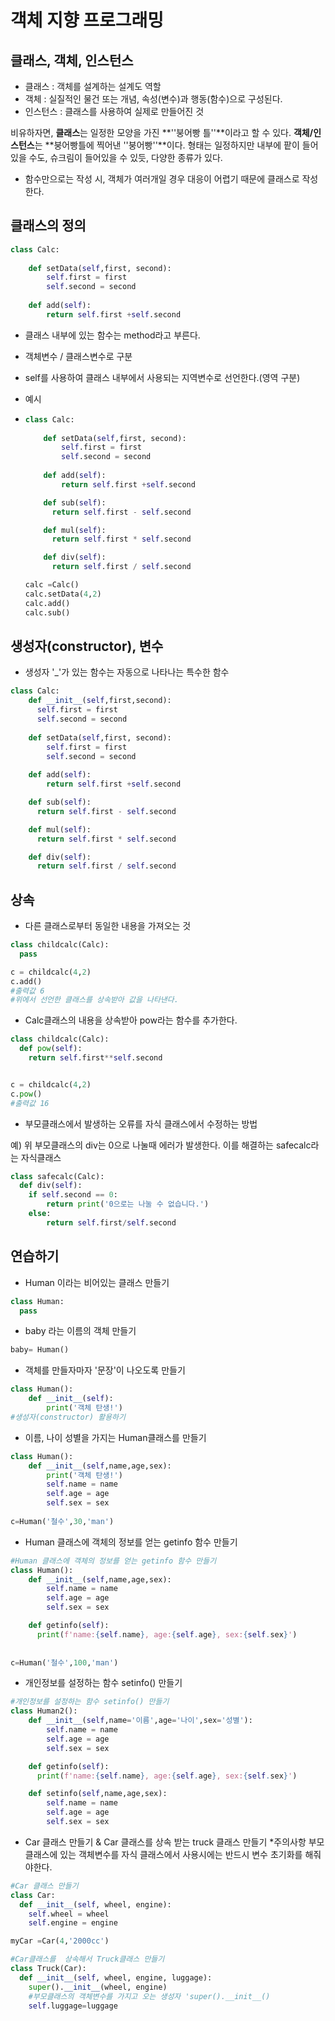 # 객체 지향 프로그래밍



## 클래스, 객체, 인스턴스

- 클래스 :  객체를 설계하는 설계도 역할
- 객체 : 실질적인 물건 또는 개념, 속성(변수)과 행동(함수)으로 구성된다.
- 인스턴스 : 클래스를 사용하여 실제로 만들어진 것 

비유하자면, **클래스**는 일정한 모양을 가진 **''붕어빵 틀''**이라고 할 수 있다.
**객체/인스턴스**는 **붕어빵틀에 찍어낸 ''붕어빵''**이다. 형태는 일정하지만 내부에 팥이 들어있을 수도, 슈크림이 들어있을 수 있듯, 다양한 종류가 있다.



- 함수만으로는 작성 시, 객체가 여러개일 경우 대응이 어렵기 때문에 클래스로 작성한다.



## 클래스의 정의

```python
class Calc:
    
    def setData(self,first, second):
        self.first = first
        self.second = second
        
    def add(self):
        return self.first +self.second
```

- 클래스 내부에 있는 함수는 method라고 부른다.

- 객체변수 / 클래스변수로 구분

- self를 사용하여 클래스 내부에서 사용되는 지역변수로 선언한다.(영역 구분)

- 예시

- ```python
  class Calc:
      
      def setData(self,first, second):
          self.first = first
          self.second = second
          
      def add(self):
          return self.first +self.second
  
      def sub(self):
        return self.first - self.second
  
      def mul(self):
        return self.first * self.second
  
      def div(self):
        return self.first / self.second
  
  calc =Calc()
  calc.setData(4,2)
  calc.add()
  calc.sub()
  ```

  

## 생성자(constructor), 변수

- 생성자 '_'가 있는 함수는 자동으로 나타나는 특수한 함수

```python
class Calc:
    def __init__(self,first,second):  
      self.first = first
      self.second = second 
    
    def setData(self,first, second):
        self.first = first
        self.second = second
        
    def add(self):
        return self.first +self.second

    def sub(self):
      return self.first - self.second

    def mul(self):
      return self.first * self.second

    def div(self):
      return self.first / self.second
```



## 상속

- 다른 클래스로부터 동일한 내용을 가져오는 것 

```python
class childcalc(Calc):
  pass

c = childcalc(4,2)
c.add()
#출력값 6
#위에서 선언한 클래스를 상속받아 값을 나타낸다.
```

- Calc클래스의 내용을 상속받아 pow라는 함수를 추가한다.

```python
class childcalc(Calc):
  def pow(self):
    return self.first**self.second


c = childcalc(4,2)
c.pow()
#출력값 16

```

- 부모클래스에서 발생하는 오류를 자식 클래스에서 수정하는 방법

예) 위 부모클래스의 div는 0으로 나눌때 에러가 발생한다. 이를 해결하는 safecalc라는 자식클래스

```python
class safecalc(Calc):
  def div(self):
    if self.second == 0:
        return print('0으로는 나눌 수 없습니다.')
    else:
        return self.first/self.second
```



## 연습하기

- Human 이라는 비어있는 클래스 만들기 

```python
class Human:
  pass
```

- baby 라는 이름의 객체 만들기

```python
baby= Human()
```

- 객체를 만들자마자 '문장'이 나오도록 만들기

```python
class Human():
    def __init__(self):
        print('객체 탄생!')
#생성자(constructor) 활용하기
```

- 이름, 나이 성별을 가지는 Human클래스를 만들기

```python
class Human():
    def __init__(self,name,age,sex):
        print('객체 탄생!')
        self.name = name
        self.age = age
        self.sex = sex
        
c=Human('철수',30,'man')
```

- Human 클래스에 객체의 정보를 얻는 getinfo 함수 만들기

```python
#Human 클래스에 객체의 정보를 얻는 getinfo 함수 만들기
class Human():
    def __init__(self,name,age,sex):
        self.name = name
        self.age = age
        self.sex = sex

    def getinfo(self):
      print(f'name:{self.name}, age:{self.age}, sex:{self.sex}')
    
    
c=Human('철수',100,'man')
```

- 개인정보를 설정하는 함수 setinfo() 만들기

```python
#개인정보를 설정하는 함수 setinfo() 만들기
class Human2():
    def __init__(self,name='이름',age='나이',sex='성별'):
        self.name = name
        self.age = age
        self.sex = sex

    def getinfo(self):
      print(f'name:{self.name}, age:{self.age}, sex:{self.sex}')

    def setinfo(self,name,age,sex):
        self.name = name
        self.age = age
        self.sex = sex
```

- Car 클래스 만들기 & Car 클래스를 상속 받는 truck 클래스 만들기
  *주의사항 부모 클래스에 있는 객체변수를 자식 클래스에서 사용시에는 반드시 변수 초기화를 해줘야한다.

```python
#Car 클래스 만들기
class Car:
  def __init__(self, wheel, engine):
    self.wheel = wheel
    self.engine = engine

myCar =Car(4,'2000cc')

#Car클래스를  상속해서 Truck클래스 만들기
class Truck(Car):
  def __init__(self, wheel, engine, luggage):
    super().__init__(wheel, engine) 
	#부모클래스의 객체변수를 가지고 오는 생성자 'super().__init__()
    self.luggage=luggage
    

```

